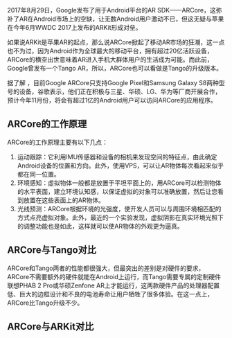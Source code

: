 2017年8月29日，Google发布了用于Android平台的AR SDK——ARCore，这弥补了AR在Android市场上的空缺，让无数Android用户激动不已，但这无疑与苹果在今年6月WWDC 2017上发布的ARKit形成对垒。

如果说ARKit是苹果AR的起点，那么说ARCore掀起了移动AR市场的狂潮，这一点也不为过，因为Android作为全球最大的移动平台，拥有超过20亿活跃设备，ARCore的横空出世意味着AR进入手机大群体用户的生活成为可能。而此前，Google曾发布一个Tango AR，所以，ARCore也可以看做是Tango的升级版本。

据了解 ，目前Google ARCore只支持Google Pixel和Samsung Galaxy S8两种型号的设备，谷歌表示，他们正在积极与三星、华硕、LG、华为等厂商开展合作，预计今年11月份，将会有超过1亿的Android用户可以访问ARCore的应用程序。

## ARCore的工作原理

ARCore的工作原理主要有以下几点：

1. 运动跟踪：它利用IMU传感器和设备的相机来发现空间的特征点，由此确定Android设备的位置和方向。此外，使用VPS，可以让AR物体每次看起来似乎都在同一位置。
2. 环境感知：虚拟物体一般都是放置于平坦平面上的，用ARCore可以检测物体的水平表面，建立环境认知感，以保证虚拟的对象可以准确放置，然后让您看到放置在这些表面上的AR物体。
3. 光线预测：ARCore根据环境的光强度，使开发人员可以与周围环境相匹配的方式点亮虚拟对象。此外，最近的一个实验发现，虚拟阴影在真实环境光照下的调整功能也是如此，这样就可以使AR物体的外观更为逼真。

## ARCore与Tango对比

ARCore和Tango两者的性能都很强大，但最突出的差别是对硬件的要求，ARCore不需要额外的硬件就能在Android上运行，而Tango需要专属的定制硬件联想PHAB 2 Pro或华硕Zenfone AR上才能运行，这两款硬件产品的处理器配置低、巨大的边框设计和不良的电池寿命让用户牺牲了很多体验。在这一点上，ARCore比Tango升级不少。

## ARCore与ARKit对比




